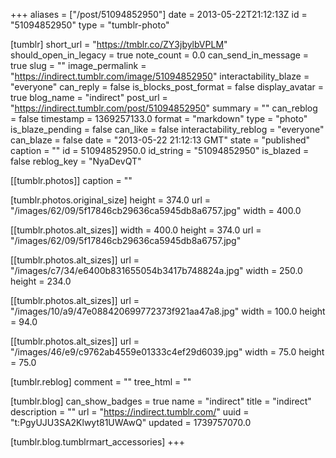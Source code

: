 +++
aliases = ["/post/51094852950"]
date = 2013-05-22T21:12:13Z
id = "51094852950"
type = "tumblr-photo"

[tumblr]
short_url = "https://tmblr.co/ZY3jbylbVPLM"
should_open_in_legacy = true
note_count = 0.0
can_send_in_message = true
slug = ""
image_permalink = "https://indirect.tumblr.com/image/51094852950"
interactability_blaze = "everyone"
can_reply = false
is_blocks_post_format = false
display_avatar = true
blog_name = "indirect"
post_url = "https://indirect.tumblr.com/post/51094852950"
summary = ""
can_reblog = false
timestamp = 1369257133.0
format = "markdown"
type = "photo"
is_blaze_pending = false
can_like = false
interactability_reblog = "everyone"
can_blaze = false
date = "2013-05-22 21:12:13 GMT"
state = "published"
caption = ""
id = 51094852950.0
id_string = "51094852950"
is_blazed = false
reblog_key = "NyaDevQT"

[[tumblr.photos]]
caption = ""

[tumblr.photos.original_size]
height = 374.0
url = "/images/62/09/5f17846cb29636ca5945db8a6757.jpg"
width = 400.0

[[tumblr.photos.alt_sizes]]
width = 400.0
height = 374.0
url = "/images/62/09/5f17846cb29636ca5945db8a6757.jpg"

[[tumblr.photos.alt_sizes]]
url = "/images/c7/34/e6400b831655054b3417b748824a.jpg"
width = 250.0
height = 234.0

[[tumblr.photos.alt_sizes]]
url = "/images/10/a9/47e088420699772373f921aa47a8.jpg"
width = 100.0
height = 94.0

[[tumblr.photos.alt_sizes]]
url = "/images/46/e9/c9762ab4559e01333c4ef29d6039.jpg"
width = 75.0
height = 75.0

[tumblr.reblog]
comment = ""
tree_html = ""

[tumblr.blog]
can_show_badges = true
name = "indirect"
title = "indirect"
description = ""
url = "https://indirect.tumblr.com/"
uuid = "t:PgyUJU3SA2Klwyt81UWAwQ"
updated = 1739757070.0

[tumblr.blog.tumblrmart_accessories]
+++

